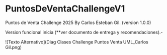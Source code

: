 # PuntosDeVentaChallengeV1
Puntos de Venta Challenge 2025 By Carlos Esteban Gil. (version 1.0.0)

Version funcional inicia (**ver documento de entrega y recomendaciones).-

![Texto Alternativo](Diag Clases Challenge Puntos Venta UML_Carlos Gil.png)
